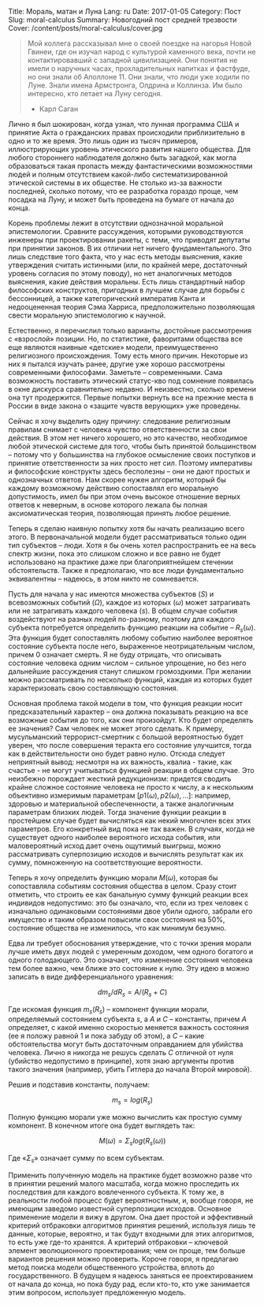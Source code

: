 Title: Мораль, матан и Луна
Lang: ru
Date: 2017-01-05
Category: Пост
Slug: moral-calculus
Summary: Новогодний пост средней трезвости
Cover: /content/posts/moral-calculus/cover.jpg

> Мой коллега рассказывал мне о своей поездке на нагорья Новой Гвинеи, где он изучал народ с культурой каменного века, почти не контактировавший с западной цивилизацией. Они понятия не имели о наручных часах, прохладительных напитках и фастфуде, но они знали об Аполлоне 11. Они знали, что люди уже ходили по Луне. Знали имена Армстронга, Олдрина и Коллинза. Им было интересно, кто летает на Луну сегодня.  
> - Карл Саган

Лично я был шокирован, когда узнал, что лунная программа США и принятие Акта о гражданских правах происходили приблизительно в одно и то же время. Это лишь один из тысяч примеров, иллюстрирующих уровень этического развития нашего общества. Для любого стороннего наблюдателя должно быть загадкой, как могла образоваться такая пропасть между фантастическими возможностями людей и полным отсутствием какой-либо систематизированной этической системы в их обществе. Не столько из-за важности последней, сколько потому, что ее разработка гораздо проще, чем посадка на Луну, и может быть проведена на бумаге от начала до конца.  

Корень проблемы лежит в отсутствии однозначной моральной эпистемологии. Сравните рассуждения, которыми руководствуются инженеры при проектировании ракеты, с теми, что приводят депутаты при принятии законов. В их отличии нет ничего фундаментального. Это лишь следствие того факта, что у нас есть методы выяснения, какие утверждения считать истинными (или, по крайней мере, достаточный уровень согласия по этому поводу), но нет аналогичных методов выяснения, какие действия моральны. Есть лишь стандартный набор философских конструктов, пригодных в лучшем случае для борьбы с бессонницей, а также категорический императив Канта и недооцененная теория Сэма Харриса, предположительно позволяющая свести моральную эпистемологию к научной.  

Естественно, я перечислил только варианты, достойные рассмотрения с «взрослой» позиции. Но, по статистике, фаворитами общества все еще являются наивные «детские» модели, преимущественно религиозного происхождения. Тому есть много причин. Некоторые из них я пытался изучать ранее, другие уже хорошо рассмотрены современными философами. Заметьте – современными. Сама возможность поставить этический статус-кво под сомнение появилась в окне дискурса сравнительно недавно. И неизвестно, сколько времени она тут продержится. Первые попытки вернуть все на прежние места в России в виде закона о «защите чувств верующих» уже проведены.  

Сейчас я хочу выделить одну причину: следование религиозным правилам снимает с человека чувство ответственности за свои действия. В этом нет ничего хорошего, но это качество, необходимое любой этической системе для того, чтобы быть принятой большинством – потому что у большинства на глубокое осмысление своих поступков и принятие ответственности за них просто нет сил. Поэтому императивы и философские конструкты здесь бесполезны – они не дают простых и однозначных ответов. Нам скорее нужен алгоритм, который бы каждому возможному действию сопоставлял его моральную допустимость, имел бы при этом очень высокое отношение верных ответов к неверным, в основе которого лежала бы полная аксиоматическая теория, позволяющая принять любое решение.  

Теперь я сделаю наивную попытку хотя бы начать реализацию всего этого. 
В первоначальной модели будет рассматриваться только один тип субъектов – люди. Хотя я бы очень хотел распространить ее на весь спектр жизни, пока это слишком сложно и все равно не будет использовано на практике даже при благоприятнейшем стечении обстоятельств. Также я предполагаю, что все люди фундаментально эквивалентны – надеюсь, в этом никто не сомневается.  

Пусть для начала у нас имеются множества субъектов ($S$) и всевозможных событий ($Ω$), каждое из которых ($ω$) может затрагивать или не затрагивать каждого человека ($s$). В общем случае события воздействуют на разных людей по-разному, поэтому для каждого субъекта потребуется определить функцию реакции на событие – $R_s(ω)$. Эта функция будет сопоставлять любому событию наиболее вероятное состояние субъекта после него, выраженное неотрицательным числом, причем 0 означает смерть. Я не буду отрицать, что описывать состояние человека одним числом – сильное упрощение, но без него дальнейшие рассуждения станут слишком громоздкими. При желании можно рассматривать по несколько функций, каждая из которых будет характеризовать свою составляющую состояния.  

Основная проблема такой модели в том, что функция реакции носит предсказательный характер – она должна показывать реакцию на все возможные события до того, как они произойдут. Кто будет определять ее значения? Сам человек не может этого сделать. К примеру, мусульманский террорист-смертник с большой вероятностью будет уверен, что после совершения теракта его состояние улучшится, тогда как в действительности оно будет равно нулю. Отсюда следует неприятный вывод: несмотря на их важность, квалиа - такие, как счастье - не могут учитываться функцией реакции в общем случае. Это неизбежно порождает жесткий редукционизм: придется сводить крайне сложное состояние человека не просто к числу, а к нескольким объективно измеримым параметрам $[p1(ω),p2(ω),...]$: например, здоровью и материальной обеспеченности, а также аналогичным параметрам близких людей. Тогда значение функции реакции в простейшем случае будет вычисляться как некий многочлен всех этих параметров. Его конкретный вид пока не так важен. В случаях, когда не существует одного наиболее вероятного исхода события, или маловероятный исход дает очень ощутимый выигрыш, можно рассматривать суперпозицию исходов и вычислять результат как их сумму, помноженную на соответствующие вероятности.  

Теперь я хочу определить функцию морали $M(ω)$, которая бы сопоставляла событиям состояния общества в целом. Сразу стоит отметить, что строить ее как банальную сумму функций реакции всех индивидов недопустимо: это бы означало, что, если из трех человек с изначально одинаковыми состояниями двое убили одного, забрали его имущество и таким образом повысили свои состояния на 50%, состояние общества не изменилось, что как минимум безумно.  

Едва ли требует обоснования утверждение, что с точки зрения морали лучше иметь двух людей с умеренным доходом, чем одного богатого и одного голодающего. Это означает, что изменение состояния человека тем более важно, чем ближе это состояние к нулю. Эту идею в можно записать в виде дифференциального уравнения:  

$$dm_s/dR_s = A/(R_s+С)$$

Где искомая функция $m_s(R_s)$ – компонент функции морали, определяемый состоянием субъекта $s$, а $A$ и $C$ – константы, причем $A$ определяет, с какой именно скоростью меняется важность состояния (ее я положу равной 1 и пока забуду об этом), а $С$ – какие обстоятельства могут быть достаточным оправданием для убийства человека. Лично я никогда не решусь сделать $С$ отличной от нуля (убийство недопустимо в принципе), хотя знаю аргументы против такого значения (например, убить Гитлера до начала Второй мировой).  

Решив и подставив константы, получаем:  

$$m_s = log(R_s)$$ 

Полную функцию морали уже можно вычислить как простую сумму компонент. В конечном итоге она будет выглядеть так:  

$$M(ω) = Σ_s log(R_s(ω))$$ 

Где «$Σ_s$» означает сумму по всем субъектам.  

Применить полученную модель на практике будет возможно разве что в принятии решений малого масштаба, когда можно проследить их последствия для каждого вовлеченного субъекта. К тому же, в реальности любой процесс будет вероятностным, и, вообще говоря, не имеющим заведомо известной суперпозиции исходов. Основное применение модели я вижу в другом. Она дает простой и эффективный критерий отбраковки алгоритмов принятия решений, используя лишь те данные, которые, вероятно, и так будут входными для этих алгоритмов, то есть уже где-то хранятся. А критерий отбраковки – ключевой элемент эволюционного проектирования; чем он проще, тем больше вариантов решения можно проверить. Короче говоря, я предлагаю метод поиска модели общественного устройства, вплоть до государственного. В будущем я надеюсь заняться ее проектированием от начала до конца, но пока буду рад, если кто-то, кто уже занимается этим вопросом, использует предложенную модель.